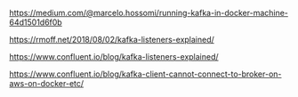 https://medium.com/@marcelo.hossomi/running-kafka-in-docker-machine-64d1501d6f0b

https://rmoff.net/2018/08/02/kafka-listeners-explained/

https://www.confluent.io/blog/kafka-listeners-explained/

https://www.confluent.io/blog/kafka-client-cannot-connect-to-broker-on-aws-on-docker-etc/
